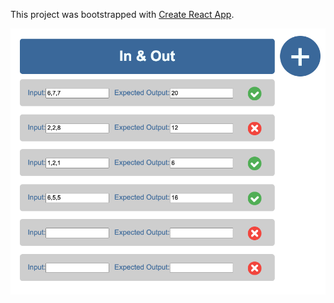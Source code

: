 This project was bootstrapped with [Create React App](https://github.com/facebook/create-react-app).

![](in-and-out.png)
